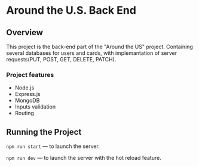 # Around the U.S. Back End

## Overview

This project is the back-end part of the "Around the US" project.
Containing several databases for users and cards, with implemantation of server requests(PUT, POST, GET, DELETE, PATCH).

### Project features

- Node.js
- Express.js
- MongoDB
- Inputs validation
- Routing

## Running the Project

`npm run start` — to launch the server.

`npm run dev` — to launch the server with the hot reload feature.
